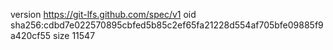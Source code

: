 version https://git-lfs.github.com/spec/v1
oid sha256:cdbd7e022570895cbfed5b85c2ef65fa21228d554af705bfe09885f9a420cf55
size 11547
